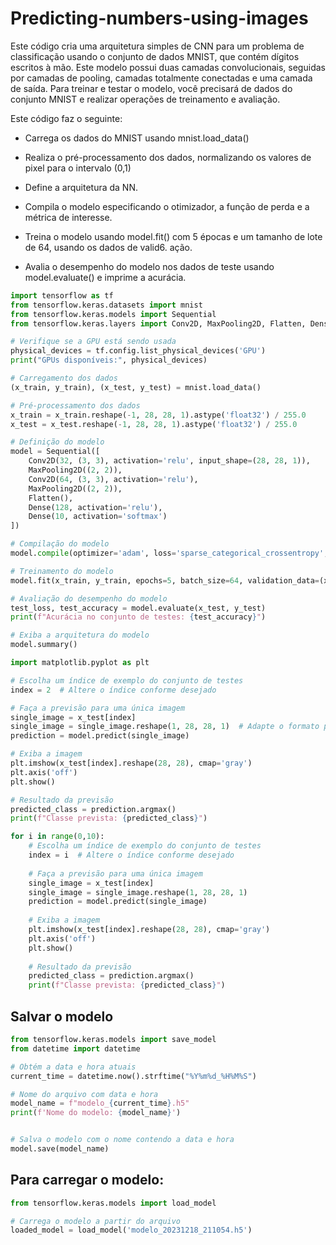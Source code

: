 # Predicting-numbers-using-images

Este código cria uma arquitetura simples de CNN para um problema de classificação usando o conjunto de dados MNIST, que contém dígitos escritos à mão. Este modelo possui duas camadas convolucionais, seguidas por camadas de pooling, camadas totalmente conectadas e uma camada de saída. Para treinar e testar o modelo, você precisará de dados do conjunto MNIST e realizar operações de treinamento e avaliação.


Este código faz o seguinte:

- Carrega os dados do MNIST usando mnist.load_data()

- Realiza o pré-processamento dos dados, normalizando os valores de pixel para o intervalo (0,1)

- Define a arquitetura da NN.

- Compila o modelo especificando o otimizador, a função de perda e a métrica de interesse.

- Treina o modelo usando model.fit() com 5 épocas e um tamanho de lote de 64, usando os dados de valid6. ação.

- Avalia o desempenho do modelo nos dados de teste usando model.evaluate() e imprime a acurácia.

```Python
import tensorflow as tf
from tensorflow.keras.datasets import mnist
from tensorflow.keras.models import Sequential
from tensorflow.keras.layers import Conv2D, MaxPooling2D, Flatten, Dense

# Verifique se a GPU está sendo usada
physical_devices = tf.config.list_physical_devices('GPU')
print("GPUs disponíveis:", physical_devices)

# Carregamento dos dados
(x_train, y_train), (x_test, y_test) = mnist.load_data()

# Pré-processamento dos dados
x_train = x_train.reshape(-1, 28, 28, 1).astype('float32') / 255.0
x_test = x_test.reshape(-1, 28, 28, 1).astype('float32') / 255.0

# Definição do modelo
model = Sequential([
    Conv2D(32, (3, 3), activation='relu', input_shape=(28, 28, 1)),
    MaxPooling2D((2, 2)),
    Conv2D(64, (3, 3), activation='relu'),
    MaxPooling2D((2, 2)),
    Flatten(),
    Dense(128, activation='relu'),
    Dense(10, activation='softmax')
])

# Compilação do modelo
model.compile(optimizer='adam', loss='sparse_categorical_crossentropy', metrics=['accuracy'])

# Treinamento do modelo
model.fit(x_train, y_train, epochs=5, batch_size=64, validation_data=(x_test, y_test))

# Avaliação do desempenho do modelo
test_loss, test_accuracy = model.evaluate(x_test, y_test)
print(f"Acurácia no conjunto de testes: {test_accuracy}")

# Exiba a arquitetura do modelo
model.summary()

```

```Python
import matplotlib.pyplot as plt

# Escolha um índice de exemplo do conjunto de testes
index = 2  # Altere o índice conforme desejado

# Faça a previsão para uma única imagem
single_image = x_test[index]
single_image = single_image.reshape(1, 28, 28, 1)  # Adapte o formato para a previsão
prediction = model.predict(single_image)

# Exiba a imagem
plt.imshow(x_test[index].reshape(28, 28), cmap='gray')
plt.axis('off')
plt.show()

# Resultado da previsão
predicted_class = prediction.argmax()
print(f"Classe prevista: {predicted_class}")

```

```Python
for i in range(0,10):
    # Escolha um índice de exemplo do conjunto de testes
    index = i  # Altere o índice conforme desejado
    
    # Faça a previsão para uma única imagem
    single_image = x_test[index]
    single_image = single_image.reshape(1, 28, 28, 1)  
    prediction = model.predict(single_image)
    
    # Exiba a imagem
    plt.imshow(x_test[index].reshape(28, 28), cmap='gray')
    plt.axis('off')
    plt.show()
    
    # Resultado da previsão
    predicted_class = prediction.argmax()
    print(f"Classe prevista: {predicted_class}")
```

## **Salvar o modelo**

```Python
from tensorflow.keras.models import save_model
from datetime import datetime

# Obtém a data e hora atuais
current_time = datetime.now().strftime("%Y%m%d_%H%M%S")

# Nome do arquivo com data e hora
model_name = f"modelo_{current_time}.h5"
print(f'Nome do modelo: {model_name}')


# Salva o modelo com o nome contendo a data e hora
model.save(model_name)
```

## **Para carregar o modelo:**

```Python
from tensorflow.keras.models import load_model

# Carrega o modelo a partir do arquivo
loaded_model = load_model('modelo_20231218_211054.h5')
```
